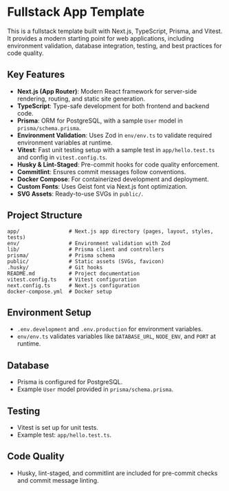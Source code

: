 # Fullstack App Template

This is a fullstack template built with Next.js, TypeScript, Prisma, and Vitest. It provides a modern starting point for web applications, including environment validation, database integration, testing, and best practices for code quality.

## Key Features

- **Next.js (App Router)**: Modern React framework for server-side rendering, routing, and static site generation.
- **TypeScript**: Type-safe development for both frontend and backend code.
- **Prisma**: ORM for PostgreSQL, with a sample `User` model in `prisma/schema.prisma`.
- **Environment Validation**: Uses Zod in `env/env.ts` to validate required environment variables at runtime.
- **Vitest**: Fast unit testing setup with a sample test in `app/hello.test.ts` and config in `vitest.config.ts`.
- **Husky & Lint-Staged**: Pre-commit hooks for code quality enforcement.
- **Commitlint**: Ensures commit messages follow conventions.
- **Docker Compose**: For containerized development and deployment.
- **Custom Fonts**: Uses Geist font via Next.js font optimization.
- **SVG Assets**: Ready-to-use SVGs in `public/`.

## Project Structure

```
app/                # Next.js app directory (pages, layout, styles, tests)
env/                # Environment validation with Zod
lib/                # Prisma client and controllers
prisma/             # Prisma schema
public/             # Static assets (SVGs, favicon)
.husky/             # Git hooks
README.md           # Project documentation
vitest.config.ts    # Vitest configuration
next.config.ts      # Next.js configuration
docker-compose.yml  # Docker setup
```

## Environment Setup

- `.env.development` and `.env.production` for environment variables.
- `env/env.ts` validates variables like `DATABASE_URL`, `NODE_ENV`, and `PORT` at runtime.

## Database

- Prisma is configured for PostgreSQL.
- Example `User` model provided in `prisma/schema.prisma`.

## Testing

- Vitest is set up for unit tests.
- Example test: `app/hello.test.ts`.

## Code Quality

- Husky, lint-staged, and commitlint are included for pre-commit checks and commit message linting.
